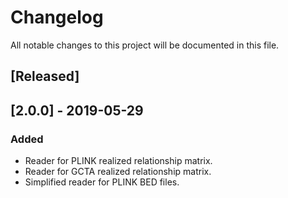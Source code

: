 # Changelog
All notable changes to this project will be documented in this file.

## [Released]

## [2.0.0] - 2019-05-29
### Added
- Reader for PLINK realized relationship matrix.
- Reader for GCTA realized relationship matrix.
- Simplified reader for PLINK BED files.
